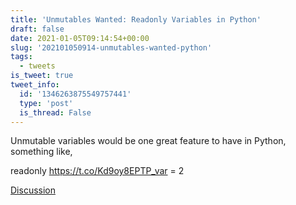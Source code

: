```yaml
---
title: 'Unmutables Wanted: Readonly Variables in Python'
draft: false
date: 2021-01-05T09:14:54+00:00
slug: '202101050914-unmutables-wanted-python'
tags:
  - tweets
is_tweet: true
tweet_info:
  id: '1346263875549757441'
  type: 'post'
  is_thread: False
---
```




Unmutable variables would be one great feature to have in Python, something like,

readonly <https://t.co/Kd9oy8EPTP_var> = 2

[Discussion](https://x.com/sytelus/status/1346263875549757441)
